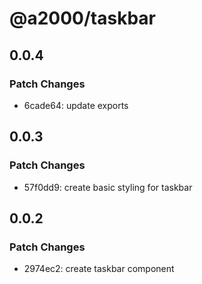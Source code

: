 # @a2000/taskbar

## 0.0.4

### Patch Changes

- 6cade64: update exports

## 0.0.3

### Patch Changes

- 57f0dd9: create basic styling for taskbar

## 0.0.2

### Patch Changes

- 2974ec2: create taskbar component
